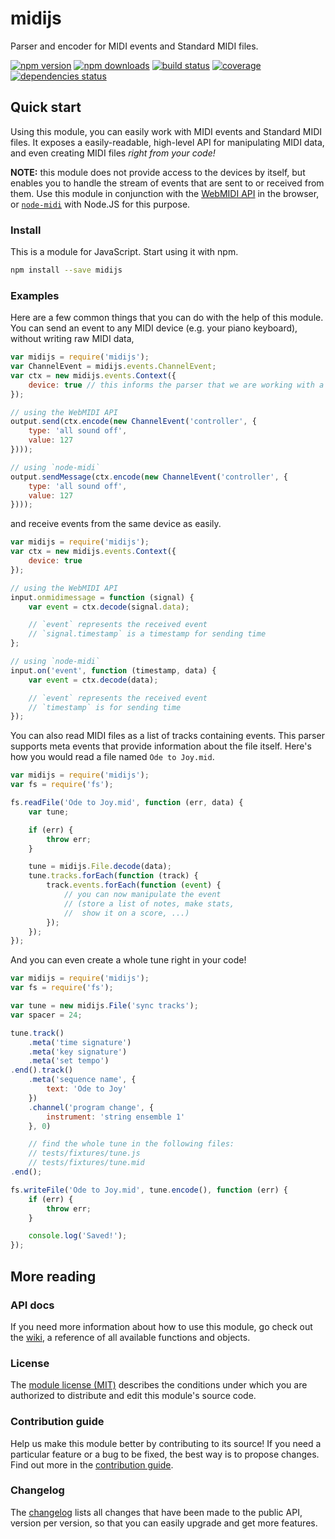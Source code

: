 # midijs

Parser and encoder for MIDI events and Standard MIDI files.

[![npm version](https://img.shields.io/npm/v/midijs.svg?style=flat-square)](https://www.npmjs.com/package/midijs)
[![npm downloads](https://img.shields.io/npm/dm/midijs.svg?style=flat-square)](https://www.npmjs.com/package/midijs)
[![build status](https://img.shields.io/travis/MattouFP/midijs.svg?style=flat-square)](https://travis-ci.org/MattouFP/midijs)
[![coverage](https://img.shields.io/coveralls/MattouFP/midijs.svg?style=flat-square)](https://coveralls.io/github/MattouFP/midijs)
[![dependencies status](http://img.shields.io/david/mattoufp/midijs.svg?style=flat-square)](https://david-dm.org/MattouFP/midijs)

## Quick start

Using this module, you can easily work with
MIDI events and Standard MIDI files. It exposes
a easily-readable, high-level API for manipulating
MIDI data, and even creating MIDI files
_right from your code!_

**NOTE:** this module does not provide access to the devices by itself,
but enables you to handle the stream of events that are sent
to or received from them. Use this module in conjunction with the
[WebMIDI API](http://www.w3.org/TR/webmidi/) in the browser,
or [`node-midi`](http://npmjs.com/package/midi) with Node.JS for this purpose.

### Install

This is a module for JavaScript. Start using it with npm.

```sh
npm install --save midijs
```

### Examples

Here are a few common things that you can do with the help of this module.  
You can send an event to any MIDI device (e.g. your piano keyboard), without
writing raw MIDI data,

```js
var midijs = require('midijs');
var ChannelEvent = midijs.events.ChannelEvent;
var ctx = new midijs.events.Context({
    device: true // this informs the parser that we are working with a device
});

// using the WebMIDI API
output.send(ctx.encode(new ChannelEvent('controller', {
    type: 'all sound off',
    value: 127
})));

// using `node-midi`
output.sendMessage(ctx.encode(new ChannelEvent('controller', {
    type: 'all sound off',
    value: 127
})));
```

and receive events from the same device as easily.

```js
var midijs = require('midijs');
var ctx = new midijs.events.Context({
    device: true
});

// using the WebMIDI API
input.onmidimessage = function (signal) {
    var event = ctx.decode(signal.data);

    // `event` represents the received event
    // `signal.timestamp` is a timestamp for sending time
};

// using `node-midi`
input.on('event', function (timestamp, data) {
    var event = ctx.decode(data);

    // `event` represents the received event
    // `timestamp` is for sending time
});
```

You can also read MIDI files as a list of tracks containing events.
This parser supports meta events that provide information about the
file itself. Here's how you would read a file named `Ode to Joy.mid`.

```js
var midijs = require('midijs');
var fs = require('fs');

fs.readFile('Ode to Joy.mid', function (err, data) {
    var tune;

    if (err) {
        throw err;
    }

    tune = midijs.File.decode(data);
    tune.tracks.forEach(function (track) {
        track.events.forEach(function (event) {
            // you can now manipulate the event
            // (store a list of notes, make stats,
            //  show it on a score, ...)
        });
    });
});
```

And you can even create a whole tune right in your code!

```js
var midijs = require('midijs');
var fs = require('fs');

var tune = new midijs.File('sync tracks');
var spacer = 24;

tune.track()
    .meta('time signature')
    .meta('key signature')
    .meta('set tempo')
.end().track()
    .meta('sequence name', {
        text: 'Ode to Joy'
    })
    .channel('program change', {
        instrument: 'string ensemble 1'
    }, 0)

    // find the whole tune in the following files:
    // tests/fixtures/tune.js
    // tests/fixtures/tune.mid
.end();

fs.writeFile('Ode to Joy.mid', tune.encode(), function (err) {
    if (err) {
        throw err;
    }

    console.log('Saved!');
});
```

## More reading

### API docs

If you need more information about how to
use this module, go check out the
[wiki](https://github.com/matteodelabre/midijs/wiki),
a reference of all available functions and objects.

### License

The [module license (MIT)](LICENSE.md) describes
the conditions under which you are authorized
to distribute and edit this module's source code.

### Contribution guide

Help us make this module better by contributing
to its source! If you need a particular feature
or a bug to be fixed, the best way is to
propose changes. Find out more in the
[contribution guide](CONTRIBUTING.md).

### Changelog

The [changelog](CHANGELOG.md) lists all changes
that have been made to the public API, version per
version, so that you can easily upgrade and get
more features.
